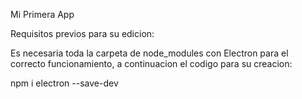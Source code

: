 Mi Primera App 

Requisitos previos para su edicion:

Es necesaria toda la carpeta de node_modules con Electron para el correcto funcionamiento, a continuacion el codigo para su creacion: 

npm i electron --save-dev